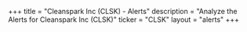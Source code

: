 +++
title = "Cleanspark Inc (CLSK) - Alerts"
description = "Analyze the Alerts for Cleanspark Inc (CLSK)"
ticker = "CLSK"
layout = "alerts"
+++

